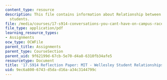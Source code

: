 ```yaml
---
content_type: resource
description: This file contains information about Relationship between MIT and Wellesley
  students.
file: /media/courses/17-s914-conversations-you-cant-have-on-campus-race-ethnicity-gender-and-identity-spring-2012/9ec6a8006743d5dad16aa34c3144799c_MIT17_S914S12_mitwell3.pdf
file_type: application/pdf
learning_resource_types:
- Assignments
ocw_type: OCWFile
parent_title: Assignments
parent_type: CourseSection
parent_uid: 9f62199d-67cb-5e70-d4a8-6310fb34afe5
resourcetype: Document
title: '17.S914 Reflection Paper: MIT - Wellesley Student Relationships Between Students'
uid: 9ec6a800-6743-d5da-d16a-a34c3144799c
---
```

